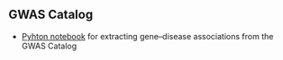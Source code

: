 ## GWAS Catalog

- [Pyhton notebook](https://github.com/dhimmel/gwas-catalog) for extracting gene–disease associations from the GWAS Catalog
